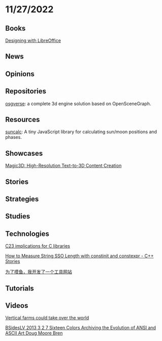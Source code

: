 # 11/27/2022

## Books
[Designing with LibreOffice](https://designingwithlibreoffice.com/)

## News

## Opinions

## Repositories
[osgverse](https://gitee.com/xarray/osgverse): a complete 3d engine solution based on OpenSceneGraph.

## Resources
[suncalc](https://github.com/mourner/suncalc): A tiny JavaScript library for calculating sun/moon positions and phases.

## Showcases
[Magic3D: High-Resolution Text-to-3D Content Creation](https://deepimagination.cc/Magic3D/)

## Stories

## Strategies

## Studies

## Technologies
[C23 implications for C libraries](https://htmlpreview.github.io/?https://icube-forge.unistra.fr/icps/c23-library/-/raw/main/README.html)

[How to Measure String SSO Length with constinit and constexpr - C++ Stories](https://www.cppstories.com/2022/sso-cpp20-checks/)

[为了摸鱼，我开发了一个工具网站](https://juejin.cn/post/7168285867160076295)

## Tutorials

## Videos
[Vertical farms could take over the world](https://www.youtube.com/watch?v=J4SaSfnHK3I)

[BSidesLV 2013 3 2 7 Sixteen Colors Archiving the Evolution of ANSI and ASCII Art Doug Moore Bren](https://www.youtube.com/watch?v=ILNs1GChGDk)
